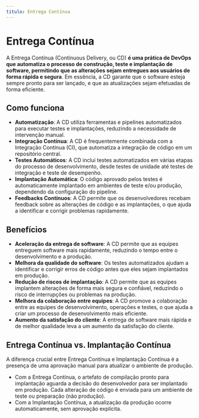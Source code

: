 ```yaml
---
titulo: Entrega Contínua
---
```


# Entrega Contínua

A Entrega Contínua (Continuous Delivery, ou CD) **é uma prática de DevOps que automatiza o processo de construção, teste e implantação de software, permitindo que as alterações sejam entregues aos usuários de forma rápida e segura**. Em essência, a CD garante que o software esteja sempre pronto para ser lançado, e que as atualizações sejam efetuadas de forma eficiente.

## Como funciona

- **Automatização**: A CD utiliza ferramentas e pipelines automatizados para executar testes e implantações, reduzindo a necessidade de intervenção manual.
- **Integração Contínua**: A CD é frequentemente combinada com a Integração Contínua (CI), que automatiza a integração de código em um repositório central.
- **Testes Automáticos**: A CD inclui testes automatizados em várias etapas do processo de desenvolvimento, desde testes de unidade até testes de integração e teste de desempenho.
- **Implantação Automática**: O código aprovado pelos testes é automaticamente implantado em ambientes de teste e/ou produção, dependendo da configuração do pipeline.
- **Feedbacks Contínuos**: A CD permite que os desenvolvedores recebam feedback sobre as alterações de código e as implantações, o que ajuda a identificar e corrigir problemas rapidamente.

## Benefícios

- **Aceleração da entrega de software**: A CD permite que as equipes entreguem software mais rapidamente, reduzindo o tempo entre o desenvolvimento e a produção.
- **Melhora da qualidade do software**: Os testes automatizados ajudam a identificar e corrigir erros de código antes que eles sejam implantados em produção.
- **Redução de riscos de implantação**: A CD permite que as equipes implantem alterações de forma mais segura e confiável, reduzindo o risco de interrupções ou problemas na produção.
- **Melhora da colaboração entre equipes**: A CD promove a colaboração entre as equipes de desenvolvimento, operações e testes, o que ajuda a criar um processo de desenvolvimento mais eficiente.
- **Aumento da satisfação do cliente**: A entrega de software mais rápida e de melhor qualidade leva a um aumento da satisfação do cliente.

## Entrega Contínua vs. Implantação Contínua

A diferença crucial entre Entrega Contínua e Implantação Contínua é a presença de uma aprovação manual para atualizar o ambiente de produção.

- Com a Entrega Contínua, o artefato de compilação pronto para implantação aguarda a decisão do desenvolvedor para ser implantado em produção. Cada alteração de código é enviada para um ambiente de teste ou preparação (não produção).
- Com a Implantação Contínua, a atualização da produção ocorre automaticamente, sem aprovação explícita.
